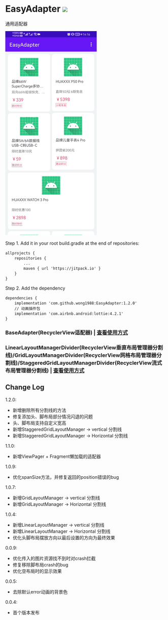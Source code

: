 # EasyAdapter [![](https://jitpack.io/v/wong1988/EasyAdapter.svg)](https://jitpack.io/#wong1988/EasyAdapter)

 通用适配器

 ![](https://github.com/wong1988/EasyAdapter/blob/main/img/preview.gif)

 Step 1. Add it in your root build.gradle at the end of repositories:
 ```
 allprojects {
     repositories {
         ...
         maven { url 'https://jitpack.io' }
     }
 }
 ```
 Step 2. Add the dependency
 ```
 dependencies {
     implementation 'com.github.wong1988:EasyAdapter:1.2.0'
     // 动画插件包
     implementation 'com.airbnb.android:lottie:4.2.1'
 }
 ```


 ### BaseAdapter(RecyclerView适配器) | [查看使用方式](https://github.com/wong1988/EasyAdapter/blob/main/RecyclerViewAdapter-README.md)
 ### LinearLayoutManagerDivider(RecyclerView垂直布局管理器分割线)/GridLayoutManagerDivider(RecyclerView网格布局管理器分割线)/StaggeredGridLayoutManagerDivider(RecyclerView流式布局管理器分割线) | [查看使用方式](https://github.com/wong1988/EasyAdapter/blob/main/XxxLayoutManagerDivider-README.md)


 ## Change Log
 
  1.2.0:

 * 新增删除所有分割线的方法
 * 修复添加头、脚布局部分情况闪退的问题
 * 头、脚布局支持自定义宽高
 * 新增StaggeredGridLayoutManager -> vertical 分割线
 * 新增StaggeredGridLayoutManager -> Horizontal 分割线

  1.1.0:

 * 新增ViewPager + Fragment懒加载的适配器

  1.0.9:

 * 优化spanSize方法，并修复返回的position错误的bug

  1.0.7:

 * 新增GridLayoutManager -> vertical 分割线
 * 新增GridLayoutManager -> Horizontal 分割线

  1.0.4:

 * 新增LinearLayoutManager -> vertical 分割线
 * 新增LinearLayoutManager -> Horizontal 分割线
 * 优化头脚布局摆放方向以最后设置的方向为最终效果

  0.0.9:

 * 优化传入的图片资源找不到时对crash拦截
 * 修复移除脚布局crash的bug
 * 优化空布局时的显示效果

  0.0.5:

 * 去除默认error动画的背景色

 0.0.4:

 * 首个版本发布
